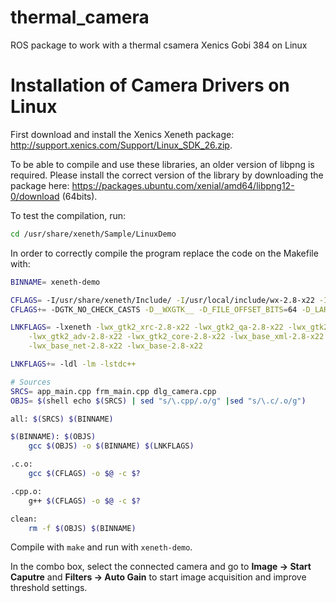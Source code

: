 # thermal_camera
ROS package to work with a thermal csamera Xenics Gobi 384 on Linux


# Installation of Camera Drivers on Linux

First download and install the Xenics Xeneth package: http://support.xenics.com/Support/Linux_SDK_26.zip.

To be able to compile and use these libraries, an older version of libpng is required. Please install the correct version of the library by downloading the package here: https://packages.ubuntu.com/xenial/amd64/libpng12-0/download (64bits).

To test the compilation, run:

```bash
cd /usr/share/xeneth/Sample/LinuxDemo
```

In order to correctly compile the program replace the code on the Makefile with:

```bash
BINNAME= xeneth-demo

CFLAGS= -I/usr/share/xeneth/Include/ -I/usr/local/include/wx-2.8-x22 -I/usr/local/lib/wx/include/gtk2-ansi-release-2.8/
CFLAGS+= -DGTK_NO_CHECK_CASTS -D__WXGTK__ -D_FILE_OFFSET_BITS=64 -D_LARGE_FILES -DNO_GCC_PRAGMA -D__GXX_ABI_VERSION=1002

LNKFLAGS= -lxeneth -lwx_gtk2_xrc-2.8-x22 -lwx_gtk2_qa-2.8-x22 -lwx_gtk2_html-2.8-x22 \
	-lwx_gtk2_adv-2.8-x22 -lwx_gtk2_core-2.8-x22 -lwx_base_xml-2.8-x22 \
	-lwx_base_net-2.8-x22 -lwx_base-2.8-x22

LNKFLAGS+= -ldl -lm -lstdc++

# Sources
SRCS= app_main.cpp frm_main.cpp dlg_camera.cpp
OBJS= $(shell echo $(SRCS) | sed "s/\.cpp/.o/g" |sed "s/\.c/.o/g")

all: $(SRCS) $(BINNAME)

$(BINNAME): $(OBJS)
	gcc $(OBJS) -o $(BINNAME) $(LNKFLAGS)

.c.o:
	gcc $(CFLAGS) -o $@ -c $?

.cpp.o:
	g++ $(CFLAGS) -o $@ -c $?

clean:
	rm -f $(OBJS) $(BINNAME)
  ```
  
Compile with ```make``` and run with ```xeneth-demo```.

In the combo box, select the connected camera and go to **Image -> Start Caputre** and **Filters -> Auto Gain** to start image acquisition and improve threshold settings.
